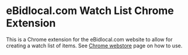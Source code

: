 # eBidlocal.com Watch List Chrome Extension
This is a Chrome extension for the eBidlocal.com website to allow for creating a watch list of items.
See [Chrome webstore](https://chrome.google.com/webstore/detail/auction-watch-list/bahdodildhegeleheheiogekdbggnedk?hl=en) page on how to use.
